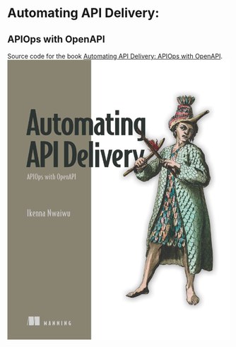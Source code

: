 # Automating API Delivery:
## APIOps with OpenAPI

Source code for the book [Automating API Delivery: APIOps with OpenAPI](https://shortener.manning.com/Y1ja).
![Automating API Product Delivery](cover.jpg)